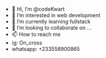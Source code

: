 - 👋 Hi, I’m @codeKwart
- 👀 I’m interested in web development
- 🌱 I’m currently learning fullstack
- 💞️ I’m looking to collaborate on ...
- 📫 How to reach me 
- ig: On_cross
- whatsapp: +233558900865

<!---
codeKwart/codeKwart is a ✨ special ✨ repository because its `README.md` (this file) appears on your GitHub profile.
You can click the Preview link to take a look at your changes.
--->
